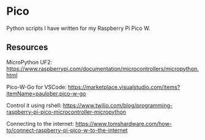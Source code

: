 # Pico

Python scripts I have written for my Raspberry Pi Pico W.

## Resources

MicroPython UF2: https://www.raspberrypi.com/documentation/microcontrollers/micropython.html

Pico-W-Go for VSCode: https://marketplace.visualstudio.com/items?itemName=paulober.pico-w-go

Control it using rshell: https://www.twilio.com/blog/programming-raspberry-pi-pico-microcontroller-micropython

Connecting to the internet: https://www.tomshardware.com/how-to/connect-raspberry-pi-pico-w-to-the-internet

